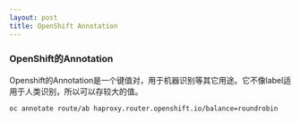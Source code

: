 ```yaml
---
layout: post
title: OpenShift Annotation
---
```


### OpenShift的Annotation
Openshift的Annotation是一个键值对，用于机器识别等其它用途。它不像label适用于人类识别，所以可以存较大的值。
```bash
oc annotate route/ab haproxy.router.openshift.io/balance=roundrobin
```